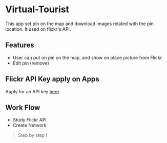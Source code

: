 # Virtual-Tourist
This app set pin on the map and download images related with the pin location.
It used on flickr's API.


## Features
- User can put on pin on the map, and show on place picture from Flickr
- Edit pin (remove)

## Flickr API Key apply on Apps
Apply for an API key [here](https://www.flickr.com/services/apps/create/apply).


## Work Flow
- Study Flickr API
- Create Network 

> Step by step !
